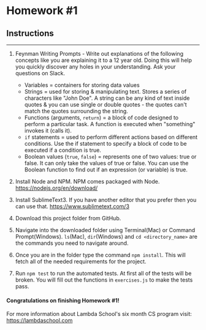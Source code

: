# Homework #1

## Instructions
---
1. Feynman Writing Prompts - Write out explanations of the following concepts like you are explaining it to a 12 year old.  Doing this will help you quickly discover any holes in your understanding.  Ask your questions on Slack.
		
	* Variables = containers for storing data values
	* Strings = used for storing & manipulating text. Stores a series of characters like "John Doe". A string can be any kind of text inside quotes & you can use single or double quotes - the quotes can't match the quotes surrounding the string.
	* Functions (arguments, `return`) = a block of code designed to perform a particular task. A function is executed when "something" invokes it (calls it).
	* `if` statements = used to perform different actions based on different conditions. Use the if statement to specify a block of code to be executed if a condition is true.
	* Boolean values (`true`, `false`) = represents one of two values: true or false. It can only take the values of true or false. You can use the Boolean function to find out if an expression (or variable) is true.


2. Install Node and NPM.  NPM comes packaged with Node. https://nodejs.org/en/download/


3. Install SublimeText3.  If you have another editor that you prefer then you can use that. https://www.sublimetext.com/3


4. Download this project folder from GitHub.


5. Navigate into the downloaded folder using Terminal(Mac) or Command Prompt(Windows).  `ls`(Mac), `dir`(Windows) and `cd <directory_name>` are the commands you need to navigate around.


6. Once you are in the folder type the command `npm install`.  This will fetch all of the needed requirements for the project.


7. Run `npm test` to run the automated tests.  At first all of the tests will be broken.  You will fill out the functions in `exercises.js` to make the tests pass.




#### Congratulations on finishing Homework #1!

For more information about Lambda School's six month CS program visit: https://lambdaschool.com
